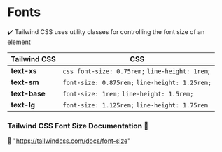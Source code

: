 # Fonts

:heavy_check_mark: Tailwind CSS uses utility classes for controlling the font size of an element

| Tailwind CSS  | CSS  |   
|---|---|
**text-xs** |```css font-size: 0.75rem;``` ```line-height: 1rem```;
**text-sm**	| ```font-size: 0.875rem;``` ```line-height: 1.25rem;```
**text-base** |	```font-size: 1rem;``` ```line-height: 1.5rem;```
**text-lg**	| ```font-size: 1.125rem;``` ```line-height: 1.75rem```

### Tailwind CSS Font Size Documentation :page_facing_up:
:link: "https://tailwindcss.com/docs/font-size"
